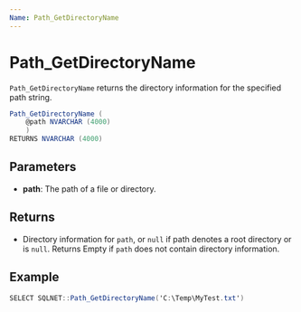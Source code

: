 ```yaml
---
Name: Path_GetDirectoryName
---
```


# Path_GetDirectoryName

`Path_GetDirectoryName` returns the directory information for the specified path string.

```csharp
Path_GetDirectoryName (
	@path NVARCHAR (4000)
	)
RETURNS NVARCHAR (4000)
```

## Parameters

  - **path**: The path of a file or directory.

## Returns

 - Directory information for `path`, or `null` if path denotes a root directory or is `null`. Returns Empty if `path` does not contain directory information.

## Example

```csharp
SELECT SQLNET::Path_GetDirectoryName('C:\Temp\MyTest.txt')
```
